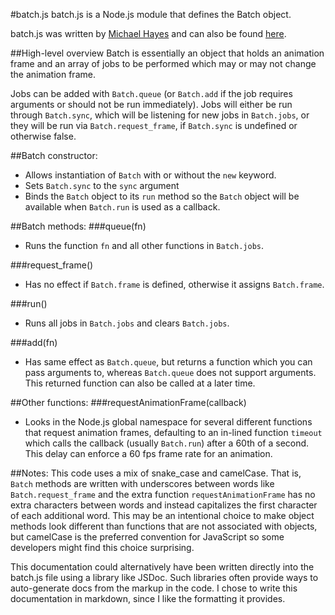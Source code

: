 #batch.js
batch.js is a Node.js module that defines the Batch object.

batch.js was written by [Michael Hayes](https://github.com/hayes?tab=overview&from=2016-08-01&to=2016-08-31&utf8=%E2%9C%93) and can also be found [here](https://gist.github.com/hayes/348246e0060b93077b34).

##High-level overview 
Batch is essentially an object that holds an animation frame and an array of jobs to be performed which may or may not change the animation frame.

Jobs can be added with `Batch.queue` (or `Batch.add` if the job requires arguments or should not be run immediately). Jobs will either be run through `Batch.sync`, which will be listening for new jobs in `Batch.jobs`, or they will be run via `Batch.request_frame`, if `Batch.sync` is undefined or otherwise false.

##Batch constructor:
* Allows instantiation of `Batch` with or without the `new` keyword.
* Sets `Batch.sync` to the `sync` argument
* Binds the `Batch` object to its `run` method so the `Batch` object will be available when `Batch.run` is used as a callback.

##Batch methods:
###queue(fn)
* Runs the function `fn` and all other functions in `Batch.jobs`.

###request_frame()
* Has no effect if `Batch.frame` is defined, otherwise it assigns `Batch.frame`.

###run()
* Runs all jobs in `Batch.jobs` and clears `Batch.jobs`.

###add(fn)
* Has same effect as `Batch.queue`, but returns a function which you can pass arguments to, whereas `Batch.queue` does not support arguments. This returned function can also be called at a later time.

##Other functions:
###requestAnimationFrame(callback)
* Looks in the Node.js global namespace for several different functions that request animation frames, defaulting to an in-lined function `timeout` which calls the callback (usually `Batch.run`) after a 60th of a second. This delay can enforce a 60 fps frame rate for an animation.

##Notes:
This code uses a mix of snake_case and camelCase. That is, `Batch` methods are written with underscores between words like `Batch.request_frame` and the extra function `requestAnimationFrame` has no extra characters between words and instead capitalizes the first character of each additional word. This may be an intentional choice to make object methods look different than functions that are not associated with objects, but camelCase is the preferred convention for JavaScript so some developers might find this choice surprising.

This documentation could alternatively have been written directly into the batch.js file using a library like JSDoc. Such libraries often provide ways to auto-generate docs from the markup in the code. I chose to write this documentation in markdown, since I like the formatting it provides.

